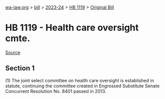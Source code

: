 [wa-law.org](/) > [bill](/bill/) > [2023-24](/bill/2023-24/) > [HB 1119](/bill/2023-24/hb/1119/) > [Original Bill](/bill/2023-24/hb/1119/1/)

# HB 1119 - Health care oversight cmte.

[Source](http://lawfilesext.leg.wa.gov/biennium/2023-24/Pdf/Bills/House%20Bills/1119.pdf)

## Section 1
(1) The joint select committee on health care oversight is established in statute, continuing the committee created in Engrossed Substitute Senate Concurrent Resolution No. 8401 passed in 2013.
